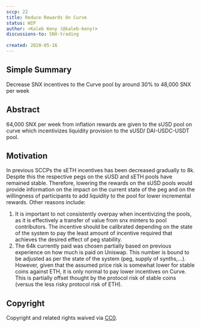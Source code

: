 ```yaml
---
sccp: 22
title: Reduce Rewards On Curve
status: WIP
author: <Kaleb Keny (@kaleb-keny)>
discussions-to: SNX-trading
 
created: 2020-05-16
---
```


## Simple Summary
<!--"If you can't explain it simply, you don't understand it well enough." Provide a simplified and layman-accessible explanation of the SCCP.-->
Decrease SNX incentives to the Curve pool by around 30% to 48,000 SNX per week

## Abstract
<!--A short (~200 word) description of the variable change proposed.-->
64,000 SNX per week from inflation rewards are given to the sUSD pool on curve which incentivizes liquidity provision to the sUSD/ DAI-USDC-USDT pool.

## Motivation
<!--The motivation is critical for SCCPs that want to update variables within Synthetix. It should clearly explain why the existing variable is not incentive aligned. SCCP submissions without sufficient motivation may be rejected outright.-->
In previous SCCPs the sETH incentives has been decreased gradually to 8k. Despite this the respective pegs on the sUSD and sETH pools have remained stable. Therefore, lowering the rewards on the sUSD pools would provide information on the impact on the current state of the peg and on the willingness of participants to add liquidity to the pool for lower incremental rewards.
Other reasons include:
1) It is important to not consistently overpay when incentivizing the pools, as it is effectively a transfer of value from snx minters to pool contributors. The incentive should be calibrated depending on the state of the system to pay the least amount of incentive required that achieves the desired effect of peg stability.
2) The 64k currently paid was chosen partially based on previous experience on how much is paid on Uniswap. This number is bound to be adjusted as per the state of the system (peg, supply of synths,...). However, given that the assumed price risk is somewhat  lower for stable coins against ETH, it is only normal to pay lower incentives on Curve. This is partially offset thought by the protocol risk of stable coins (versus the less risky protocol risk of ETH). 


## Copyright
Copyright and related rights waived via [CC0](https://creativecommons.org/publicdomain/zero/1.0/).
